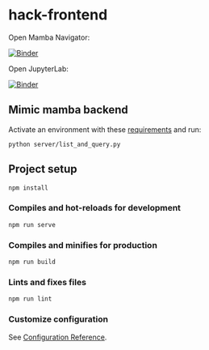 # hack-frontend

Open Mamba Navigator:

[![Binder](https://mybinder.org/badge_logo.svg)](https://mybinder.org/v2/gh/TheSnakePit/mamba-navigator/master?urlpath=mamba/navigator)

Open JupyterLab:

[![Binder](https://mybinder.org/badge_logo.svg)](https://mybinder.org/v2/gh/TheSnakePit/mamba-navigator/master?urlpath=lab)

## Mimic mamba backend
Activate an environment with these [requirements](./server/requirements.txt)
and run:
```
python server/list_and_query.py
```

## Project setup
```
npm install
```

### Compiles and hot-reloads for development
```
npm run serve
```

### Compiles and minifies for production
```
npm run build
```

### Lints and fixes files
```
npm run lint
```

### Customize configuration
See [Configuration Reference](https://cli.vuejs.org/config/).
